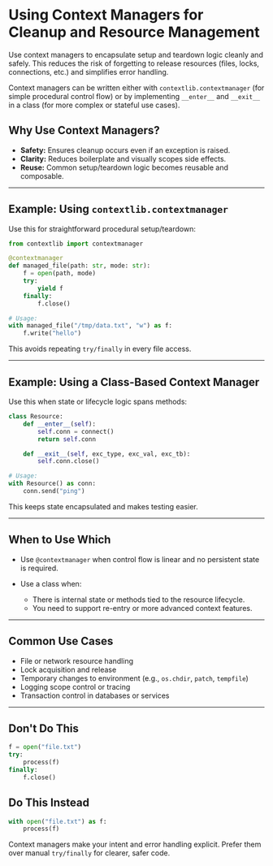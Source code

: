 # Using Context Managers for Cleanup and Resource Management

Use context managers to encapsulate setup and teardown logic cleanly and
safely. This reduces the risk of forgetting to release resources (files,
locks, connections, etc.) and simplifies error handling.

Context managers can be written either with `contextlib.contextmanager`
(for simple procedural control flow) or by implementing `__enter__` and
`__exit__` in a class (for more complex or stateful use cases).

## Why Use Context Managers?

* **Safety:** Ensures cleanup occurs even if an exception is raised.
* **Clarity:** Reduces boilerplate and visually scopes side effects.
* **Reuse:** Common setup/teardown logic becomes reusable and composable.

---

## Example: Using `contextlib.contextmanager`

Use this for straightforward procedural setup/teardown:

```python
from contextlib import contextmanager

@contextmanager
def managed_file(path: str, mode: str):
    f = open(path, mode)
    try:
        yield f
    finally:
        f.close()

# Usage:
with managed_file("/tmp/data.txt", "w") as f:
    f.write("hello")
```

This avoids repeating `try/finally` in every file access.

---

## Example: Using a Class-Based Context Manager

Use this when state or lifecycle logic spans methods:

```python
class Resource:
    def __enter__(self):
        self.conn = connect()
        return self.conn

    def __exit__(self, exc_type, exc_val, exc_tb):
        self.conn.close()

# Usage:
with Resource() as conn:
    conn.send("ping")
```

This keeps state encapsulated and makes testing easier.

---

## When to Use Which

* Use `@contextmanager` when control flow is linear and no persistent
  state is required.
* Use a class when:

  * There is internal state or methods tied to the resource lifecycle.
  * You need to support re-entry or more advanced context features.

---

## Common Use Cases

* File or network resource handling
* Lock acquisition and release
* Temporary changes to environment (e.g., `os.chdir`, `patch`, `tempfile`)
* Logging scope control or tracing
* Transaction control in databases or services

---

## Don't Do This

```python
f = open("file.txt")
try:
    process(f)
finally:
    f.close()
```

## Do This Instead

```python
with open("file.txt") as f:
    process(f)
```

Context managers make your intent and error handling explicit. Prefer them
over manual `try/finally` for clearer, safer code.
